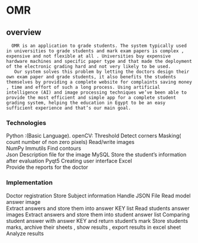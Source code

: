 # OMR
## overview

      OMR is an application to grade students. The system typically used in universities to grade students and mark exam papers is complex , expensive and not flexible at all . Universities buy expensive hardware machines and specific paper type and that made the deployment of the electronic grading hard and not very likely to be used. 
       Our system solves this problem by letting the doctors design their own exam paper and grade students, it also benefits the students themselves by providing a complete website for complaints saving money , time and effort of such a long process. Using artificial intelligence (AI) and image processing techniques we’ve been able to provide the most efficient and simple app for a complete student grading system, helping the education in Egypt to be an easy sufficient experience and that’s our main goal.

### Technologies
Python :(Basic Language). 
openCV: 
Threshold
Detect corners
Masking( count number of non zero pixels)
Read/write images	
NumPy 
Immutils
Find contours 											
Json
Description file for the image
MySQL
Store the student’s information after evaluation
Pyqt5
Creating user interface
Excel 	
Provide the reports for the doctor


### Implementation
Doctor registration 
Store Subject information 
Handle JSON File
Read model answer image  
Extract answers and store them into answer KEY list 
Read students answer images 
Extract answers and store them into  student answer list
Comparing student answer with answer KEY and return student’s mark 
Store students marks, archive their sheets , show results , export results in excel sheet   
Analyze results

